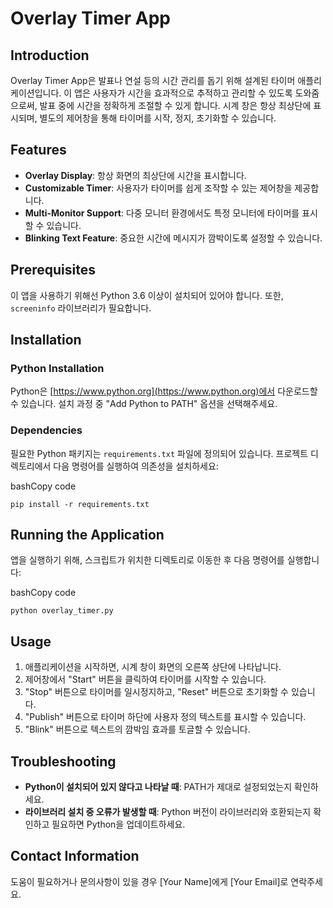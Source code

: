 Overlay Timer App
=================

Introduction
------------

Overlay Timer App은 발표나 연설 등의 시간 관리를 돕기 위해 설계된 타이머 애플리케이션입니다. 이 앱은 사용자가 시간을 효과적으로 추적하고 관리할 수 있도록 도와줌으로써, 발표 중에 시간을 정확하게 조절할 수 있게 합니다. 시계 창은 항상 최상단에 표시되며, 별도의 제어창을 통해 타이머를 시작, 정지, 초기화할 수 있습니다.

Features
--------

*   **Overlay Display**: 항상 화면의 최상단에 시간을 표시합니다.
*   **Customizable Timer**: 사용자가 타이머를 쉽게 조작할 수 있는 제어창을 제공합니다.
*   **Multi-Monitor Support**: 다중 모니터 환경에서도 특정 모니터에 타이머를 표시할 수 있습니다.
*   **Blinking Text Feature**: 중요한 시간에 메시지가 깜박이도록 설정할 수 있습니다.

Prerequisites
-------------

이 앱을 사용하기 위해선 Python 3.6 이상이 설치되어 있어야 합니다. 또한, `screeninfo` 라이브러리가 필요합니다.

Installation
------------

### Python Installation

Python은 [https://www.python.org](https://www.python.org)에서 다운로드할 수 있습니다. 설치 과정 중 "Add Python to PATH" 옵션을 선택해주세요.

### Dependencies

필요한 Python 패키지는 `requirements.txt` 파일에 정의되어 있습니다. 프로젝트 디렉토리에서 다음 명령어를 실행하여 의존성을 설치하세요:

bashCopy code

`pip install -r requirements.txt`

Running the Application
-----------------------

앱을 실행하기 위해, 스크립트가 위치한 디렉토리로 이동한 후 다음 명령어를 실행합니다:

bashCopy code

`python overlay_timer.py`

Usage
-----

1.  애플리케이션을 시작하면, 시계 창이 화면의 오른쪽 상단에 나타납니다.
2.  제어창에서 "Start" 버튼을 클릭하여 타이머를 시작할 수 있습니다.
3.  "Stop" 버튼으로 타이머를 일시정지하고, "Reset" 버튼으로 초기화할 수 있습니다.
4.  "Publish" 버튼으로 타이머 하단에 사용자 정의 텍스트를 표시할 수 있습니다.
5.  "Blink" 버튼으로 텍스트의 깜박임 효과를 토글할 수 있습니다.

Troubleshooting
---------------

*   **Python이 설치되어 있지 않다고 나타날 때**: PATH가 제대로 설정되었는지 확인하세요.
*   **라이브러리 설치 중 오류가 발생할 때**: Python 버전이 라이브러리와 호환되는지 확인하고 필요하면 Python을 업데이트하세요.

Contact Information
-------------------

도움이 필요하거나 문의사항이 있을 경우 \[Your Name\]에게 \[Your Email\]로 연락주세요.